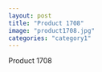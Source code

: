 ```yaml
---
layout: post
title: "Product 1708"
image: "product1708.jpg"
categories: "category1"
---
```

Product 1708
